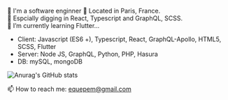 
🙋‍ I'm a software enginner
📍 Located in Paris, France.  
💛 Espcially digging in React, Typescript and GraphQL, SCSS.
\
🌱 I’m currently learning Flutter...      


 
* Client: Javascript (ES6 +), Typescript, React, GraphQL-Apollo, HTML5, SCSS, Flutter
* Server: Node JS, GraphQL, Python, PHP, Hasura
* DB: mySQL, mongoDB


![Anurag's GitHub stats](https://github-readme-stats.vercel.app/api?username=SumiSeo&show_icons=true&theme=cobalt)


📫 How to reach me: equepem@gmail.com

<!--
**SumiSeo/SumiSeo** is a ✨ _special_ ✨ repository because its `README.md` (this file) appears on your GitHub profile.

Here are some ideas to get you started:

- 🔭 I’m currently working on ...
- 🌱 I’m currently learning ...
- 👯 I’m looking to collaborate on ...
- 🤔 I’m looking for help with ...
- 💬 Ask me about ...
- 📫 How to reach me: ...
- 😄 Pronouns: ...
- ⚡ Fun fact: ...
-->
